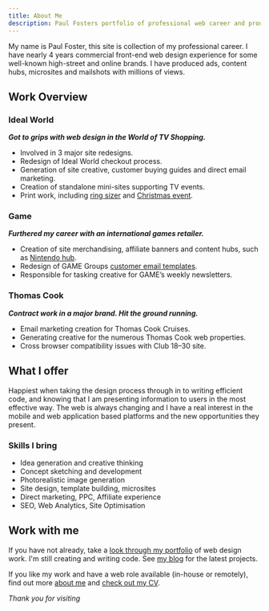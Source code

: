 ```yaml
---
title: About Me
description: Paul Fosters portfolio of professional web career and product design degree work. I have nearly 4 years commercial front-end web design experience for some well known brands.
---
```


My name is Paul Foster, this site is collection of my professional career. I have nearly 4 years commercial front-end web design experience for some well-known high-street and online brands. I have produced ads, content hubs, microsites and mailshots with millions of views. 

## Work Overview

### Ideal World

_**Got to grips with web design in the World of TV Shopping.**_

*	Involved in 3 major site redesigns.
*	Redesign of Ideal World checkout process.
*	Generation of site creative, customer buying guides and direct email marketing.
*	Creation of standalone mini-sites supporting TV events.
*	Print work, including [ring sizer](/work/ringsize-guide/) and [Christmas event](/work/christmas-cracker/).

### Game

_**Furthered my career with an international games retailer.**_

*	Creation of site merchandising, affiliate banners and content hubs, such as [Nintendo hub](/work/nintendo-hub/).
*	Redesign of GAME Groups [customer email templates](/work/gameplay-templates/).
*	Responsible for tasking creative for GAME’s weekly newsletters.
	
### Thomas Cook

_**Contract work in a major brand. Hit the ground running.**_

*	Email marketing creation for Thomas Cook Cruises.
*	Generating creative for the numerous Thomas Cook web properties.
*	Cross browser compatibility issues with Club 18–30 site.

## What I offer

Happiest when taking the design process through in to writing efficient code, and knowing that I am presenting information to users in the most effective way. The web is always changing and I have a real interest in the mobile and web application based platforms and the new opportunities they present.

### Skills I bring

*	Idea generation and creative thinking
*	Concept sketching and development
*	Photorealistic image generation
*	Site design, template building, microsites
*	Direct marketing, PPC, Affiliate experience
*	SEO, Web Analytics, Site Optimisation

## Work with me

If you have not already, take a [look through my portfolio](/work/) of web design work. I'm still creating and writing code. See [my blog](/blog/) for the latest projects. 

If you like my work and have a web role available (in-house or remotely), find out more [about me](/about/) and [check out my CV](/cv/).

_Thank you for visiting_